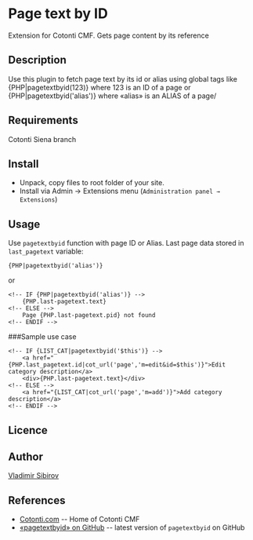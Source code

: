 Page text by ID
===================

Extension for Cotonti CMF. Gets page content by its reference

Description
-----------

Use this plugin to fetch page text by its id or alias using global tags 
like {PHP|pagetextbyid(123)} where 123 is an ID of a page or 
{PHP|pagetextbyid(\'alias\')} where «alias» is an ALIAS of a page/


Requirements
------------

Cotonti Siena branch


Install
-------

* Unpack, copy files to root folder of your site.
* Install via Admin → Extensions menu (`Administration panel → Extensions`)

Usage
-----

Use `pagetextbyid` function with page ID or Alias. Last page data stored in `last_pagetext` variable:


	{PHP|pagetextbyid('alias')}

or

	<!-- IF {PHP|pagetextbyid('alias')} -->
		{PHP.last-pagetext.text}
	<!-- ELSE -->      
		Page {PHP.last-pagetext.pid} not found
	<!-- ENDIF -->


###Sample use case 


    <!-- IF {LIST_CAT|pagetextbyid('$this')} -->
    	<a href="{PHP.last_pagetext.id|cot_url('page','m=edit&id=$this')}">Edit category description</a>
    	<div>{PHP.last-pagetext.text}</div>
    <!-- ELSE -->
    	<a href="{LIST_CAT|cot_url('page','m=add')}">Add category description</a>
    <!-- ENDIF -->



Licence
-------




Author
------

[Vladimir Sibirov](https://github.com/trustmaster/)

References
----------

* [Cotonti.com](http://Cotonti.com/) -- Home of Cotonti CMF
* [«pagetextbyid» on GitHub](https://github.com/trustmaster/cot-pagetextbyid) -- latest version of `pagetextbyid` on GitHub
